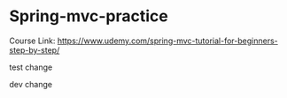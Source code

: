 # Spring-mvc-practice

Course Link: https://www.udemy.com/spring-mvc-tutorial-for-beginners-step-by-step/


test change


dev change
